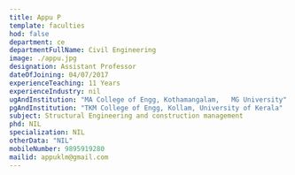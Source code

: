 ```yaml
---
title: Appu P
template: faculties
hod: false
department: ce
departmentFullName: Civil Engineering
image: ./appu.jpg
designation: Assistant Professor
dateOfJoining: 04/07/2017
experienceTeaching: 11 Years
experienceIndustry: nil
ugAndInstitution: "MA College of Engg, Kothamangalam,   MG University"
pgAndInstitution: "TKM College of Engg, Kollam, University of Kerala"
subject: Structural Engineering and construction management
phd: NIL
specialization: NIL
otherData: "NIL"
mobileNumber: 9895919280
mailid: appuklm@gmail.com
---
```

